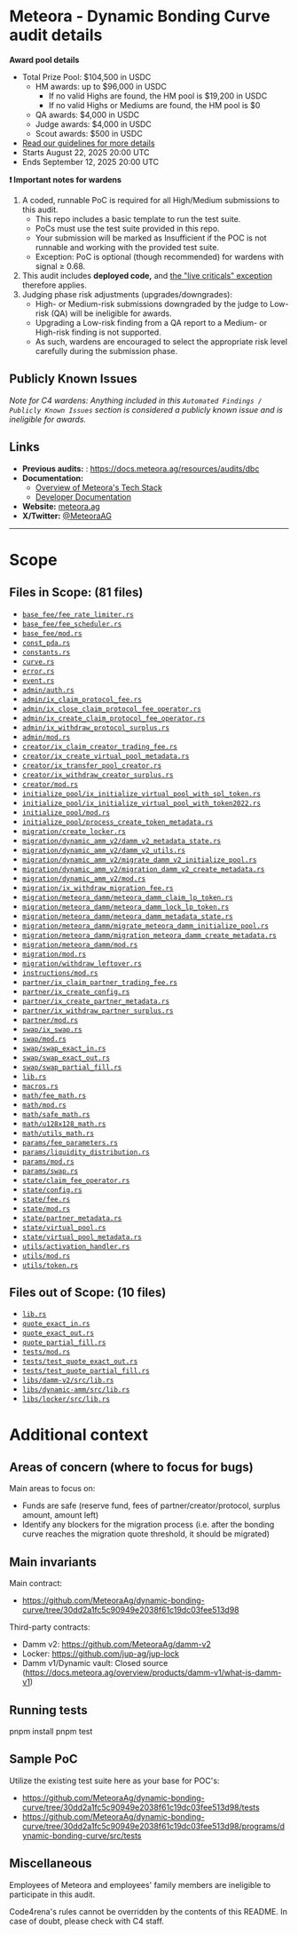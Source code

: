 # Meteora - Dynamic Bonding Curve audit details

**Award pool details**
- Total Prize Pool: $104,500 in USDC
  - HM awards: up to $96,000 in USDC
    - If no valid Highs are found, the HM pool is $19,200 in USDC
    - If no valid Highs or Mediums are found, the HM pool is $0
  - QA awards: $4,000 in USDC
  - Judge awards: $4,000 in USDC
  - Scout awards: $500 in USDC
- [Read our guidelines for more details](https://docs.code4rena.com/competitions)
- Starts August 22, 2025 20:00 UTC
- Ends September 12, 2025 20:00 UTC 

**❗ Important notes for wardens** 
1. A coded, runnable PoC is required for all High/Medium submissions to this audit. 
    - This repo includes a basic template to run the test suite.
    - PoCs must use the test suite provided in this repo.
    - Your submission will be marked as Insufficient if the POC is not runnable and working with the provided test suite.
    - Exception: PoC is optional (though recommended) for wardens with signal ≥ 0.68.
1. This audit includes **deployed code,** and [the "live criticals" exception](https://docs.code4rena.com/awarding/incentive-model-and-awards#the-live-criticals-exception) therefore applies. 
1. Judging phase risk adjustments (upgrades/downgrades):
    - High- or Medium-risk submissions downgraded by the judge to Low-risk (QA) will be ineligible for awards.
    - Upgrading a Low-risk finding from a QA report to a Medium- or High-risk finding is not supported.
    - As such, wardens are encouraged to select the appropriate risk level carefully during the submission phase.

## Publicly Known Issues

_Note for C4 wardens: Anything included in this `Automated Findings / Publicly Known Issues` section is considered a publicly known issue and is ineligible for awards._

## Links

- **Previous audits:** : https://docs.meteora.ag/resources/audits/dbc
- **Documentation:** 
  - [Overview of Meteora's Tech Stack](https://docs.meteora.ag/overview/home)
  - [Developer Documentation](https://docs.meteora.ag/developer-guide/home)
- **Website:** [meteora.ag](https://app.meteora.ag/)
- **X/Twitter:** [@MeteoraAG](https://x.com/MeteoraAG)

---

# Scope

## Files in Scope: (81 files)

- [`base_fee/fee_rate_limiter.rs`](https://github.com/MeteoraAg/dynamic-bonding-curve/blob/30dd2a1fc5c90949e2038f61c19dc03fee513d98/programs/dynamic-bonding-curve/src/base_fee/fee_rate_limiter.rs)
- [`base_fee/fee_scheduler.rs`](https://github.com/MeteoraAg/dynamic-bonding-curve/blob/30dd2a1fc5c90949e2038f61c19dc03fee513d98/programs/dynamic-bonding-curve/src/base_fee/fee_scheduler.rs)
- [`base_fee/mod.rs`](https://github.com/MeteoraAg/dynamic-bonding-curve/blob/30dd2a1fc5c90949e2038f61c19dc03fee513d98/programs/dynamic-bonding-curve/src/base_fee/mod.rs)
- [`const_pda.rs`](https://github.com/MeteoraAg/dynamic-bonding-curve/blob/30dd2a1fc5c90949e2038f61c19dc03fee513d98/programs/dynamic-bonding-curve/src/const_pda.rs)
- [`constants.rs`](https://github.com/MeteoraAg/dynamic-bonding-curve/blob/30dd2a1fc5c90949e2038f61c19dc03fee513d98/programs/dynamic-bonding-curve/src/constants.rs)
- [`curve.rs`](https://github.com/MeteoraAg/dynamic-bonding-curve/blob/30dd2a1fc5c90949e2038f61c19dc03fee513d98/programs/dynamic-bonding-curve/src/curve.rs)
- [`error.rs`](https://github.com/MeteoraAg/dynamic-bonding-curve/blob/30dd2a1fc5c90949e2038f61c19dc03fee513d98/programs/dynamic-bonding-curve/src/error.rs)
- [`event.rs`](https://github.com/MeteoraAg/dynamic-bonding-curve/blob/30dd2a1fc5c90949e2038f61c19dc03fee513d98/programs/dynamic-bonding-curve/src/event.rs)
- [`admin/auth.rs`](https://github.com/MeteoraAg/dynamic-bonding-curve/blob/30dd2a1fc5c90949e2038f61c19dc03fee513d98/programs/dynamic-bonding-curve/src/instructions/admin/auth.rs)
- [`admin/ix_claim_protocol_fee.rs`](https://github.com/MeteoraAg/dynamic-bonding-curve/blob/30dd2a1fc5c90949e2038f61c19dc03fee513d98/programs/dynamic-bonding-curve/src/instructions/admin/ix_claim_protocol_fee.rs)
- [`admin/ix_close_claim_protocol_fee_operator.rs`](https://github.com/MeteoraAg/dynamic-bonding-curve/blob/30dd2a1fc5c90949e2038f61c19dc03fee513d98/programs/dynamic-bonding-curve/src/instructions/admin/ix_close_claim_protocol_fee_operator.rs)
- [`admin/ix_create_claim_protocol_fee_operator.rs`](https://github.com/MeteoraAg/dynamic-bonding-curve/blob/30dd2a1fc5c90949e2038f61c19dc03fee513d98/programs/dynamic-bonding-curve/src/instructions/admin/ix_create_claim_protocol_fee_operator.rs)
- [`admin/ix_withdraw_protocol_surplus.rs`](https://github.com/MeteoraAg/dynamic-bonding-curve/blob/30dd2a1fc5c90949e2038f61c19dc03fee513d98/programs/dynamic-bonding-curve/src/instructions/admin/ix_withdraw_protocol_surplus.rs)
- [`admin/mod.rs`](https://github.com/MeteoraAg/dynamic-bonding-curve/blob/30dd2a1fc5c90949e2038f61c19dc03fee513d98/programs/dynamic-bonding-curve/src/instructions/admin/mod.rs)
- [`creator/ix_claim_creator_trading_fee.rs`](https://github.com/MeteoraAg/dynamic-bonding-curve/blob/30dd2a1fc5c90949e2038f61c19dc03fee513d98/programs/dynamic-bonding-curve/src/instructions/creator/ix_claim_creator_trading_fee.rs)
- [`creator/ix_create_virtual_pool_metadata.rs`](https://github.com/MeteoraAg/dynamic-bonding-curve/blob/30dd2a1fc5c90949e2038f61c19dc03fee513d98/programs/dynamic-bonding-curve/src/instructions/creator/ix_create_virtual_pool_metadata.rs)
- [`creator/ix_transfer_pool_creator.rs`](https://github.com/MeteoraAg/dynamic-bonding-curve/blob/30dd2a1fc5c90949e2038f61c19dc03fee513d98/programs/dynamic-bonding-curve/src/instructions/creator/ix_transfer_pool_creator.rs)
- [`creator/ix_withdraw_creator_surplus.rs`](https://github.com/MeteoraAg/dynamic-bonding-curve/blob/30dd2a1fc5c90949e2038f61c19dc03fee513d98/programs/dynamic-bonding-curve/src/instructions/creator/ix_withdraw_creator_surplus.rs)
- [`creator/mod.rs`](https://github.com/MeteoraAg/dynamic-bonding-curve/blob/30dd2a1fc5c90949e2038f61c19dc03fee513d98/programs/dynamic-bonding-curve/src/instructions/creator/mod.rs)
- [`initialize_pool/ix_initialize_virtual_pool_with_spl_token.rs`](https://github.com/MeteoraAg/dynamic-bonding-curve/blob/30dd2a1fc5c90949e2038f61c19dc03fee513d98/programs/dynamic-bonding-curve/src/instructions/initialize_pool/ix_initialize_virtual_pool_with_spl_token.rs)
- [`initialize_pool/ix_initialize_virtual_pool_with_token2022.rs`](https://github.com/MeteoraAg/dynamic-bonding-curve/blob/30dd2a1fc5c90949e2038f61c19dc03fee513d98/programs/dynamic-bonding-curve/src/instructions/initialize_pool/ix_initialize_virtual_pool_with_token2022.rs)
- [`initialize_pool/mod.rs`](https://github.com/MeteoraAg/dynamic-bonding-curve/blob/30dd2a1fc5c90949e2038f61c19dc03fee513d98/programs/dynamic-bonding-curve/src/instructions/initialize_pool/mod.rs)
- [`initialize_pool/process_create_token_metadata.rs`](https://github.com/MeteoraAg/dynamic-bonding-curve/blob/30dd2a1fc5c90949e2038f61c19dc03fee513d98/programs/dynamic-bonding-curve/src/instructions/initialize_pool/process_create_token_metadata.rs)
- [`migration/create_locker.rs`](https://github.com/MeteoraAg/dynamic-bonding-curve/blob/30dd2a1fc5c90949e2038f61c19dc03fee513d98/programs/dynamic-bonding-curve/src/instructions/migration/create_locker.rs)
- [`migration/dynamic_amm_v2/damm_v2_metadata_state.rs`](https://github.com/MeteoraAg/dynamic-bonding-curve/blob/30dd2a1fc5c90949e2038f61c19dc03fee513d98/programs/dynamic-bonding-curve/src/instructions/migration/dynamic_amm_v2/damm_v2_metadata_state.rs)
- [`migration/dynamic_amm_v2/damm_v2_utils.rs`](https://github.com/MeteoraAg/dynamic-bonding-curve/blob/30dd2a1fc5c90949e2038f61c19dc03fee513d98/programs/dynamic-bonding-curve/src/instructions/migration/dynamic_amm_v2/damm_v2_utils.rs)
- [`migration/dynamic_amm_v2/migrate_damm_v2_initialize_pool.rs`](https://github.com/MeteoraAg/dynamic-bonding-curve/blob/30dd2a1fc5c90949e2038f61c19dc03fee513d98/programs/dynamic-bonding-curve/src/instructions/migration/dynamic_amm_v2/migrate_damm_v2_initialize_pool.rs)
- [`migration/dynamic_amm_v2/migration_damm_v2_create_metadata.rs`](https://github.com/MeteoraAg/dynamic-bonding-curve/blob/30dd2a1fc5c90949e2038f61c19dc03fee513d98/programs/dynamic-bonding-curve/src/instructions/migration/dynamic_amm_v2/migration_damm_v2_create_metadata.rs)
- [`migration/dynamic_amm_v2/mod.rs`](https://github.com/MeteoraAg/dynamic-bonding-curve/blob/30dd2a1fc5c90949e2038f61c19dc03fee513d98/programs/dynamic-bonding-curve/src/instructions/migration/dynamic_amm_v2/mod.rs)
- [`migration/ix_withdraw_migration_fee.rs`](https://github.com/MeteoraAg/dynamic-bonding-curve/blob/30dd2a1fc5c90949e2038f61c19dc03fee513d98/programs/dynamic-bonding-curve/src/instructions/migration/ix_withdraw_migration_fee.rs)
- [`migration/meteora_damm/meteora_damm_claim_lp_token.rs`](https://github.com/MeteoraAg/dynamic-bonding-curve/blob/30dd2a1fc5c90949e2038f61c19dc03fee513d98/programs/dynamic-bonding-curve/src/instructions/migration/meteora_damm/meteora_damm_claim_lp_token.rs)
- [`migration/meteora_damm/meteora_damm_lock_lp_token.rs`](https://github.com/MeteoraAg/dynamic-bonding-curve/blob/30dd2a1fc5c90949e2038f61c19dc03fee513d98/programs/dynamic-bonding-curve/src/instructions/migration/meteora_damm/meteora_damm_lock_lp_token.rs)
- [`migration/meteora_damm/meteora_damm_metadata_state.rs`](https://github.com/MeteoraAg/dynamic-bonding-curve/blob/30dd2a1fc5c90949e2038f61c19dc03fee513d98/programs/dynamic-bonding-curve/src/instructions/migration/meteora_damm/meteora_damm_metadata_state.rs)
- [`migration/meteora_damm/migrate_meteora_damm_initialize_pool.rs`](https://github.com/MeteoraAg/dynamic-bonding-curve/blob/30dd2a1fc5c90949e2038f61c19dc03fee513d98/programs/dynamic-bonding-curve/src/instructions/migration/meteora_damm/migrate_meteora_damm_initialize_pool.rs)
- [`migration/meteora_damm/migration_meteora_damm_create_metadata.rs`](https://github.com/MeteoraAg/dynamic-bonding-curve/blob/30dd2a1fc5c90949e2038f61c19dc03fee513d98/programs/dynamic-bonding-curve/src/instructions/migration/meteora_damm/migration_meteora_damm_create_metadata.rs)
- [`migration/meteora_damm/mod.rs`](https://github.com/MeteoraAg/dynamic-bonding-curve/blob/30dd2a1fc5c90949e2038f61c19dc03fee513d98/programs/dynamic-bonding-curve/src/instructions/migration/meteora_damm/mod.rs)
- [`migration/mod.rs`](https://github.com/MeteoraAg/dynamic-bonding-curve/blob/30dd2a1fc5c90949e2038f61c19dc03fee513d98/programs/dynamic-bonding-curve/src/instructions/migration/mod.rs)
- [`migration/withdraw_leftover.rs`](https://github.com/MeteoraAg/dynamic-bonding-curve/blob/30dd2a1fc5c90949e2038f61c19dc03fee513d98/programs/dynamic-bonding-curve/src/instructions/migration/withdraw_leftover.rs)
- [`instructions/mod.rs`](https://github.com/MeteoraAg/dynamic-bonding-curve/blob/30dd2a1fc5c90949e2038f61c19dc03fee513d98/programs/dynamic-bonding-curve/src/instructions/mod.rs)
- [`partner/ix_claim_partner_trading_fee.rs`](https://github.com/MeteoraAg/dynamic-bonding-curve/blob/30dd2a1fc5c90949e2038f61c19dc03fee513d98/programs/dynamic-bonding-curve/src/instructions/partner/ix_claim_partner_trading_fee.rs)
- [`partner/ix_create_config.rs`](https://github.com/MeteoraAg/dynamic-bonding-curve/blob/30dd2a1fc5c90949e2038f61c19dc03fee513d98/programs/dynamic-bonding-curve/src/instructions/partner/ix_create_config.rs)
- [`partner/ix_create_partner_metadata.rs`](https://github.com/MeteoraAg/dynamic-bonding-curve/blob/30dd2a1fc5c90949e2038f61c19dc03fee513d98/programs/dynamic-bonding-curve/src/instructions/partner/ix_create_partner_metadata.rs)
- [`partner/ix_withdraw_partner_surplus.rs`](https://github.com/MeteoraAg/dynamic-bonding-curve/blob/30dd2a1fc5c90949e2038f61c19dc03fee513d98/programs/dynamic-bonding-curve/src/instructions/partner/ix_withdraw_partner_surplus.rs)
- [`partner/mod.rs`](https://github.com/MeteoraAg/dynamic-bonding-curve/blob/30dd2a1fc5c90949e2038f61c19dc03fee513d98/programs/dynamic-bonding-curve/src/instructions/partner/mod.rs)
- [`swap/ix_swap.rs`](https://github.com/MeteoraAg/dynamic-bonding-curve/blob/30dd2a1fc5c90949e2038f61c19dc03fee513d98/programs/dynamic-bonding-curve/src/instructions/swap/ix_swap.rs)
- [`swap/mod.rs`](https://github.com/MeteoraAg/dynamic-bonding-curve/blob/30dd2a1fc5c90949e2038f61c19dc03fee513d98/programs/dynamic-bonding-curve/src/instructions/swap/mod.rs)
- [`swap/swap_exact_in.rs`](https://github.com/MeteoraAg/dynamic-bonding-curve/blob/30dd2a1fc5c90949e2038f61c19dc03fee513d98/programs/dynamic-bonding-curve/src/instructions/swap/swap_exact_in.rs)
- [`swap/swap_exact_out.rs`](https://github.com/MeteoraAg/dynamic-bonding-curve/blob/30dd2a1fc5c90949e2038f61c19dc03fee513d98/programs/dynamic-bonding-curve/src/instructions/swap/swap_exact_out.rs)
- [`swap/swap_partial_fill.rs`](https://github.com/MeteoraAg/dynamic-bonding-curve/blob/30dd2a1fc5c90949e2038f61c19dc03fee513d98/programs/dynamic-bonding-curve/src/instructions/swap/swap_partial_fill.rs)
- [`lib.rs`](https://github.com/MeteoraAg/dynamic-bonding-curve/blob/30dd2a1fc5c90949e2038f61c19dc03fee513d98/programs/dynamic-bonding-curve/src/lib.rs)
- [`macros.rs`](https://github.com/MeteoraAg/dynamic-bonding-curve/blob/30dd2a1fc5c90949e2038f61c19dc03fee513d98/programs/dynamic-bonding-curve/src/macros.rs)
- [`math/fee_math.rs`](https://github.com/MeteoraAg/dynamic-bonding-curve/blob/30dd2a1fc5c90949e2038f61c19dc03fee513d98/programs/dynamic-bonding-curve/src/math/fee_math.rs)
- [`math/mod.rs`](https://github.com/MeteoraAg/dynamic-bonding-curve/blob/30dd2a1fc5c90949e2038f61c19dc03fee513d98/programs/dynamic-bonding-curve/src/math/mod.rs)
- [`math/safe_math.rs`](https://github.com/MeteoraAg/dynamic-bonding-curve/blob/30dd2a1fc5c90949e2038f61c19dc03fee513d98/programs/dynamic-bonding-curve/src/math/safe_math.rs)
- [`math/u128x128_math.rs`](https://github.com/MeteoraAg/dynamic-bonding-curve/blob/30dd2a1fc5c90949e2038f61c19dc03fee513d98/programs/dynamic-bonding-curve/src/math/u128x128_math.rs)
- [`math/utils_math.rs`](https://github.com/MeteoraAg/dynamic-bonding-curve/blob/30dd2a1fc5c90949e2038f61c19dc03fee513d98/programs/dynamic-bonding-curve/src/math/utils_math.rs)
- [`params/fee_parameters.rs`](https://github.com/MeteoraAg/dynamic-bonding-curve/blob/30dd2a1fc5c90949e2038f61c19dc03fee513d98/programs/dynamic-bonding-curve/src/params/fee_parameters.rs)
- [`params/liquidity_distribution.rs`](https://github.com/MeteoraAg/dynamic-bonding-curve/blob/30dd2a1fc5c90949e2038f61c19dc03fee513d98/programs/dynamic-bonding-curve/src/params/liquidity_distribution.rs)
- [`params/mod.rs`](https://github.com/MeteoraAg/dynamic-bonding-curve/blob/30dd2a1fc5c90949e2038f61c19dc03fee513d98/programs/dynamic-bonding-curve/src/params/mod.rs)
- [`params/swap.rs`](https://github.com/MeteoraAg/dynamic-bonding-curve/blob/30dd2a1fc5c90949e2038f61c19dc03fee513d98/programs/dynamic-bonding-curve/src/params/swap.rs)
- [`state/claim_fee_operator.rs`](https://github.com/MeteoraAg/dynamic-bonding-curve/blob/30dd2a1fc5c90949e2038f61c19dc03fee513d98/programs/dynamic-bonding-curve/src/state/claim_fee_operator.rs)
- [`state/config.rs`](https://github.com/MeteoraAg/dynamic-bonding-curve/blob/30dd2a1fc5c90949e2038f61c19dc03fee513d98/programs/dynamic-bonding-curve/src/state/config.rs)
- [`state/fee.rs`](https://github.com/MeteoraAg/dynamic-bonding-curve/blob/30dd2a1fc5c90949e2038f61c19dc03fee513d98/programs/dynamic-bonding-curve/src/state/fee.rs)
- [`state/mod.rs`](https://github.com/MeteoraAg/dynamic-bonding-curve/blob/30dd2a1fc5c90949e2038f61c19dc03fee513d98/programs/dynamic-bonding-curve/src/state/mod.rs)
- [`state/partner_metadata.rs`](https://github.com/MeteoraAg/dynamic-bonding-curve/blob/30dd2a1fc5c90949e2038f61c19dc03fee513d98/programs/dynamic-bonding-curve/src/state/partner_metadata.rs)
- [`state/virtual_pool.rs`](https://github.com/MeteoraAg/dynamic-bonding-curve/blob/30dd2a1fc5c90949e2038f61c19dc03fee513d98/programs/dynamic-bonding-curve/src/state/virtual_pool.rs)
- [`state/virtual_pool_metadata.rs`](https://github.com/MeteoraAg/dynamic-bonding-curve/blob/30dd2a1fc5c90949e2038f61c19dc03fee513d98/programs/dynamic-bonding-curve/src/state/virtual_pool_metadata.rs)
- [`utils/activation_handler.rs`](https://github.com/MeteoraAg/dynamic-bonding-curve/blob/30dd2a1fc5c90949e2038f61c19dc03fee513d98/programs/dynamic-bonding-curve/src/utils/activation_handler.rs)
- [`utils/mod.rs`](https://github.com/MeteoraAg/dynamic-bonding-curve/blob/30dd2a1fc5c90949e2038f61c19dc03fee513d98/programs/dynamic-bonding-curve/src/utils/mod.rs)
- [`utils/token.rs`](https://github.com/MeteoraAg/dynamic-bonding-curve/blob/30dd2a1fc5c90949e2038f61c19dc03fee513d98/programs/dynamic-bonding-curve/src/utils/token.rs)

## Files out of Scope: (10 files)

- [`lib.rs`](https://github.com/MeteoraAg/dynamic-bonding-curve/blob/30dd2a1fc5c90949e2038f61c19dc03fee513d98/programs/dynamic-bonding-curve/src/lib.rs)
- [`quote_exact_in.rs`](https://github.com/MeteoraAg/dynamic-bonding-curve/blob/30dd2a1fc5c90949e2038f61c19dc03fee513d98/dynamic-bonding-curve-sdk/src/quote_exact_in.rs)
- [`quote_exact_out.rs`](https://github.com/MeteoraAg/dynamic-bonding-curve/blob/30dd2a1fc5c90949e2038f61c19dc03fee513d98/dynamic-bonding-curve-sdk/src/quote_exact_out.rs)
- [`quote_partial_fill.rs`](https://github.com/MeteoraAg/dynamic-bonding-curve/blob/30dd2a1fc5c90949e2038f61c19dc03fee513d98/dynamic-bonding-curve-sdk/src/quote_partial_fill.rs)
- [`tests/mod.rs`](https://github.com/MeteoraAg/dynamic-bonding-curve/blob/30dd2a1fc5c90949e2038f61c19dc03fee513d98/programs/dynamic-bonding-curve/src/tests/mod.rs)
- [`tests/test_quote_exact_out.rs`](https://github.com/MeteoraAg/dynamic-bonding-curve/blob/30dd2a1fc5c90949e2038f61c19dc03fee513d98/dynamic-bonding-curve-sdk/src/tests/test_quote_exact_out.rs)
- [`tests/test_quote_partial_fill.rs`](https://github.com/MeteoraAg/dynamic-bonding-curve/blob/30dd2a1fc5c90949e2038f61c19dc03fee513d98/dynamic-bonding-curve-sdk/src/tests/test_quote_partial_fill.rs)
- [`libs/damm-v2/src/lib.rs`](https://github.com/MeteoraAg/dynamic-bonding-curve/blob/30dd2a1fc5c90949e2038f61c19dc03fee513d98/libs/damm-v2/src/lib.rs)
- [`libs/dynamic-amm/src/lib.rs`](https://github.com/MeteoraAg/dynamic-bonding-curve/blob/30dd2a1fc5c90949e2038f61c19dc03fee513d98/libs/dynamic-amm/src/lib.rs)
- [`libs/locker/src/lib.rs`](https://github.com/MeteoraAg/dynamic-bonding-curve/blob/30dd2a1fc5c90949e2038f61c19dc03fee513d98/libs/locker/src/lib.rs)


# Additional context

## Areas of concern (where to focus for bugs)

Main areas to focus on:
- Funds are safe (reserve fund, fees of partner/creator/protocol, surplus amount, amount left)
- Identify any blockers for the migration process (i.e. after the bonding curve reaches the migration quote threshold, it should be migrated)

## Main invariants

Main contract: 
- https://github.com/MeteoraAg/dynamic-bonding-curve/tree/30dd2a1fc5c90949e2038f61c19dc03fee513d98

Third-party contracts:
- Damm v2: https://github.com/MeteoraAg/damm-v2
- Locker: https://github.com/jup-ag/jup-lock
- Damm v1/Dynamic vault: Closed source (https://docs.meteora.ag/overview/products/damm-v1/what-is-damm-v1)

## Running tests

pnpm install
pnpm test

## Sample PoC

Utilize the existing test suite here as your base for POC's:
- https://github.com/MeteoraAg/dynamic-bonding-curve/tree/30dd2a1fc5c90949e2038f61c19dc03fee513d98/tests
- https://github.com/MeteoraAg/dynamic-bonding-curve/tree/30dd2a1fc5c90949e2038f61c19dc03fee513d98/programs/dynamic-bonding-curve/src/tests

## Miscellaneous
Employees of Meteora and employees' family members are ineligible to participate in this audit.

Code4rena's rules cannot be overridden by the contents of this README. In case of doubt, please check with C4 staff.
